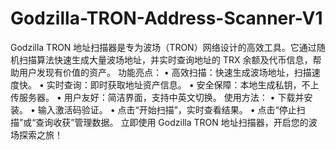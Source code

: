 # Godzilla-TRON-Address-Scanner-V1
Godzilla TRON 地址扫描器是专为波场（TRON）网络设计的高效工具。它通过随机扫描算法快速生成大量波场地址，并实时查询地址的 TRX 余额及代币信息，帮助用户发现有价值的资产。  功能亮点：  • 高效扫描：快速生成波场地址，扫描速度快。  • 实时查询：即时获取地址资产信息。  • 安全保障：本地生成私钥，不上传服务器。  • 用户友好：简洁界面，支持中英文切换。  使用方法：  • 下载并安装。  • 输入激活码验证。  • 点击“开始扫描”，实时查看结果。  • 点击“停止扫描”或“查询收获”管理数据。  立即使用 Godzilla TRON 地址扫描器，开启您的波场探索之旅！
